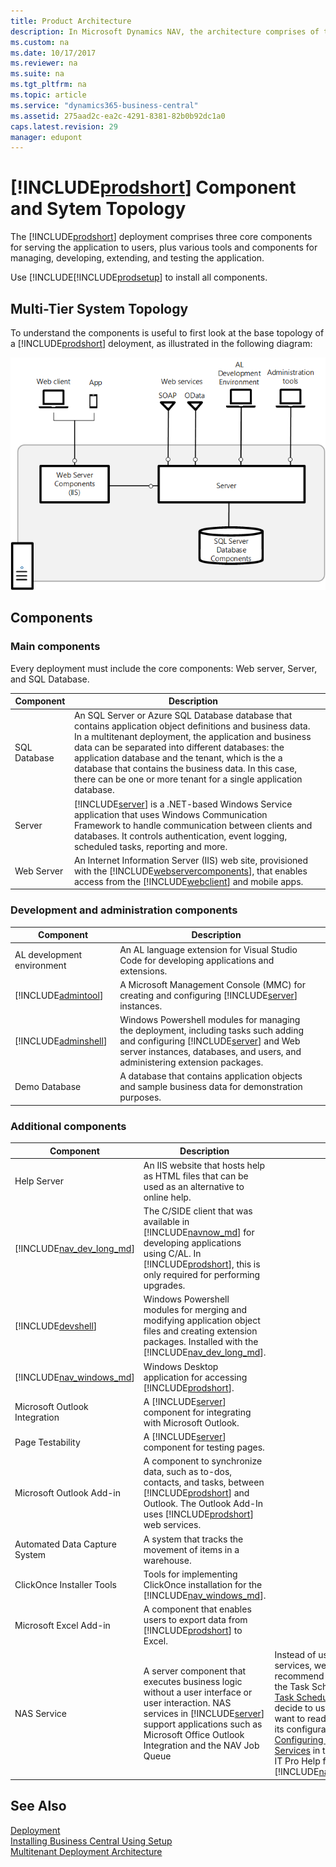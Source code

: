 ```yaml
---
title: Product Architecture
description: In Microsoft Dynamics NAV, the architecture comprises of three core components, and various additional tools and components.
ms.custom: na
ms.date: 10/17/2017
ms.reviewer: na
ms.suite: na
ms.tgt_pltfrm: na
ms.topic: article
ms.service: "dynamics365-business-central"
ms.assetid: 275aad2c-ea2c-4291-8381-82b0b92dc1a0
caps.latest.revision: 29
manager: edupont
---
```

# [!INCLUDE[prodshort](../developer/includes/prodshort.md)] Component and Sytem Topology

The [!INCLUDE[prodshort](../developer/includes/prodshort.md)] deployment comprises three core components for serving the application to users, plus various tools and components for managing, developing, extending, and testing the application.

Use [!INCLUDE[!INCLUDE[prodsetup](../developer/includes/prodsetup.md)] to install all components.  

## Multi-Tier System Topology
 
To understand the components is useful to first look at the base topology of a [!INCLUDE[prodshort](../developer/includes/prodshort.md)] deloyment, as illustrated in the following diagram:

![Architecture overview](../media/architecture-overview.png "Architecture overview")  


## Components

### Main components

Every deployment must include the core components: Web server, Server, and SQL Database. 

|Component|Description|   |
|---------|-----------|---|
|SQL Database|An SQL Server or Azure SQL Database database that contains application object definitions and business data. In a multitenant deployment, the application and business data can be separated into different databases: the application database and the tenant, which is the a database that contains the business data. In this case, there can be one or more tenant for a single application database.||
|Server|[!INCLUDE[server](../developer/includes/server.md)] is a .NET-based Windows Service application that uses Windows Communication Framework to handle communication between clients and databases. It controls authentication, event logging, scheduled tasks, reporting and more.||
|Web Server|An Internet Information Server (IIS) web site, provisioned with the [!INCLUDE[webservercomponents](../developer/includes/webservercomponents.md)], that enables access from the [!INCLUDE[webclient](../developer/includes/webclient.md)] and mobile apps.||

### Development and administration components

|Component|Description|   |
|---------|-----------|---|
|AL development environment|An AL language extension for Visual Studio Code for developing applications and extensions.||
|[!INCLUDE[admintool](../developer/includes/admintool.md)]|A Microsoft Management Console (MMC) for creating and configuring [!INCLUDE[server](../developer/includes/server.md)] instances.||
|[!INCLUDE[adminshell](../developer/includes/adminshell.md)]|Windows Powershell modules for managing the deployment, including tasks such adding and configuring [!INCLUDE[server](../developer/includes/server.md)] and Web server instances, databases, and users, and administering extension packages.||
|Demo Database|A database that contains application objects and sample business data for demonstration purposes.||

### Additional components

|Component|Description|   |
|---------|-----------|---|
|Help Server|An IIS website that hosts help as HTML files that can be used as an alternative to online help.||
|[!INCLUDE[nav_dev_long_md](../developer/includes/nav_dev_long_md.md)]|The C/SIDE client that was available in [!INCLUDE[navnow_md](../developer/includes/navnow_md.md)] for developing applications using C/AL. In [!INCLUDE[prodshort](../developer/includes/prodshort.md)], this is only required for performing upgrades.||
|[!INCLUDE[devshell](../developer/includes/devshell.md)]|Windows Powershell modules for merging and modifying application object files and creating extension packages. Installed with the [!INCLUDE[nav_dev_long_md](../developer/includes/nav_dev_long_md.md)].||
|[!INCLUDE[nav_windows_md](../developer/includes/nav_windows_md.md)]|Windows Desktop application for accessing [!INCLUDE[prodshort](../developer/includes/prodshort.md)].||
|Microsoft Outlook Integration|A [!INCLUDE[server](../developer/includes/server.md)] component for integrating with Microsoft Outlook.||
|Page Testability|A [!INCLUDE[server](../developer/includes/server.md)] component for testing pages.||
|Microsoft Outlook Add-in| A component to synchronize data, such as to-dos, contacts, and tasks, between [!INCLUDE[prodshort](../developer/includes/prodshort.md)] and Outlook. The Outlook Add-In uses [!INCLUDE[prodshort](../developer/includes/prodshort.md)] web services.||
|Automated Data Capture System|A system that tracks the movement of items in a warehouse.||
|ClickOnce Installer Tools|Tools for implementing ClickOnce installation for the [!INCLUDE[nav_windows_md](../developer/includes/nav_windows_md.md)].||
|Microsoft Excel Add-in|A component that enables users to export data from [!INCLUDE[prodshort](../developer/includes/prodshort.md)] to Excel.||
|NAS Service|A server component that executes business logic without a user interface or user interaction. NAS services in [!INCLUDE[server](../developer/includes/server.md)] support applications such as Microsoft Office Outlook Integration and the NAV Job Queue|Instead of using NAS services, we recommend that you use the Task Scheduler (see [Task Scheduler](../developer/devenv-task-scheduler.md). If you decide to use NAS, and want to read more about its configuration, see [Configuring NAS Services](/dynamics-nav/configuring-nas-services) in the Dev and IT Pro Help for [!INCLUDE[nav2018_md](../developer/includes/nav2018_md.md)]|



## See Also  
 [Deployment](Deployment.md)   
 [Installing Business Central Using Setup](install-using-setup.md)   
 [Multitenant Deployment Architecture](Multitenant-Deployment-Architecture.md)
